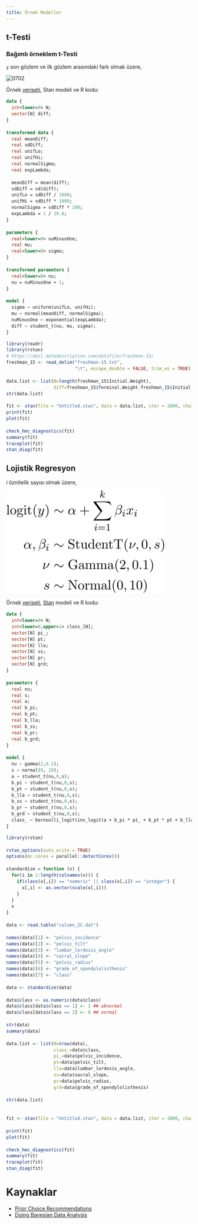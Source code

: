 ```yaml
---
title: Örnek Modeller
---
```


## t-Testi

### Bağımlı örneklem t-Testi

```y``` son gözlem ve ilk gözlem arasındaki fark olmak üzere,

![0702](imgs/07_02.svg)

Örnek [veriseti](https://dasl.datadescription.com/datafile/freshman-15/), Stan modeli ve R kodu:

```stan
data {
  int<lower=0> N;
  vector[N] diff;
}

transformed data {
  real meanDiff;
  real sdDiff;
  real unifLo;
  real unifHi;
  real normalSigma;
  real expLambda;
  
  meanDiff = mean(diff);
  sdDiff = sd(diff);
  unifLo = sdDiff / 1000;
  unifHi = sdDiff * 1000;
  normalSigma = sdDiff * 100;
  expLambda = 1 / 29.0;
}

parameters {
  real<lower=0> nuMinusOne;
  real mu;
  real<lower=0> sigma;
}

transformed parameters {
  real<lower=0> nu;
  nu = nuMinusOne + 1;
}

model {
  sigma ~ uniform(unifLo, unifHi);
  mu ~ normal(meanDiff, normalSigma);
  nuMinusOne ~ exponential(expLambda);
  diff ~ student_t(nu, mu, sigma);
}
```

```r
library(readr)
library(rstan)
# https://dasl.datadescription.com/datafile/freshman-15/
freshman_15 <- read_delim("freshman-15.txt", 
                          "\t", escape_double = FALSE, trim_ws = TRUE)

data.list <- list(N=length(freshman_15$Initial.Weight),
                  diff=freshman_15$Terminal.Weight-freshman_15$Initial.Weight)
str(data.list)

fit <- stan(file = "Untitled.stan", data = data.list, iter = 1000, chains = 4)
print(fit)
plot(fit)

check_hmc_diagnostics(fit)
summary(fit)
traceplot(fit)
stan_diag(fit)
```

## Lojistik Regresyon

_i_ öznitelik sayısı olmak üzere,

![0701](imgs/07_01.svg)

Örnek [veriseti](https://archive.ics.uci.edu/ml/datasets/Vertebral+Column), [Stan](https://mc-stan.org/) modeli ve R kodu:

```stan
data {
  int<lower=0> N;
  int<lower=0,upper=1> class_[N];
  vector[N] pi_;
  vector[N] pt;
  vector[N] lla;
  vector[N] ss;
  vector[N] pr;
  vector[N] grd;
}

parameters {
  real nu;
  real s;
  real a;
  real b_pi;
  real b_pt;
  real b_lla;
  real b_ss;
  real b_pr;
  real b_grd;
}

model {
  nu ~ gamma(2,0.1);
  s ~ normal(0, 10);
  a ~ student_t(nu,0,s);
  b_pi ~ student_t(nu,0,s);
  b_pt ~ student_t(nu,0,s);
  b_lla ~ student_t(nu,0,s);
  b_ss ~ student_t(nu,0,s);
  b_pr ~ student_t(nu,0,s);
  b_grd ~ student_t(nu,0,s);
  class_ ~ bernoulli_logit(inv_logit(a + b_pi * pi_ + b_pt * pt + b_lla * lla + b_ss * ss + b_pr * pr + b_grd * grd));
}
```

```r
library(rstan)

rstan_options(auto_write = TRUE)
options(mc.cores = parallel::detectCores())

standardize = function (x) {
  for(i in 1:length(colnames(x))) {
    if(class(x[,i]) == "numeric" || class(x[,i]) == "integer") {
      x[,i] <- as.vector(scale(x[,i])) 
    }
  }
  x
}

data <- read.table("column_2C.dat")

names(data)[1] <- "pelvic_incidence"
names(data)[2] <- "pelvic_tilt"
names(data)[3] <- "lumbar_lordosis_angle"
names(data)[4] <- "sacral_slope"
names(data)[5] <- "pelvic_radius"
names(data)[6] <- "grade_of_spondylolisthesis"
names(data)[7] <- "class"

data <- standardize(data)

data$class <- as.numeric(data$class)
data$class[data$class == 1] <- 1 ## abnormal
data$class[data$class == 2] <- 0 ## normal

str(data)
summary(data)

data.list <- list(N=nrow(data),
                  class_=data$class,
                  pi_=data$pelvic_incidence,
                  pt=data$pelvic_tilt,
                  lla=data$lumbar_lordosis_angle,
                  ss=data$sacral_slope,
                  pr=data$pelvic_radius,
                  grd=data$grade_of_spondylolisthesis)

str(data.list)


fit <- stan(file = "Untitled.stan", data = data.list, iter = 1000, chains = 4)

print(fit)
plot(fit)

check_hmc_diagnostics(fit)
summary(fit)
traceplot(fit)
stan_diag(fit)
```


# Kaynaklar
* [Prior Choice Recommendations](https://github.com/stan-dev/stan/wiki/Prior-Choice-Recommendations)
* [Doing Bayesian Data Analysis](https://www.elsevier.com/books/doing-bayesian-data-analysis/kruschke/978-0-12-405888-0)